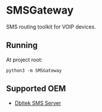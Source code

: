 # SMSGateway

SMS routing toolkit for VOIP devices.

## Running

At project root:

```shell
python3 -m SMSGateway
```

## Supported OEM

- [Dbltek SMS Server](SMSGateway/DbltekSMSServer)
